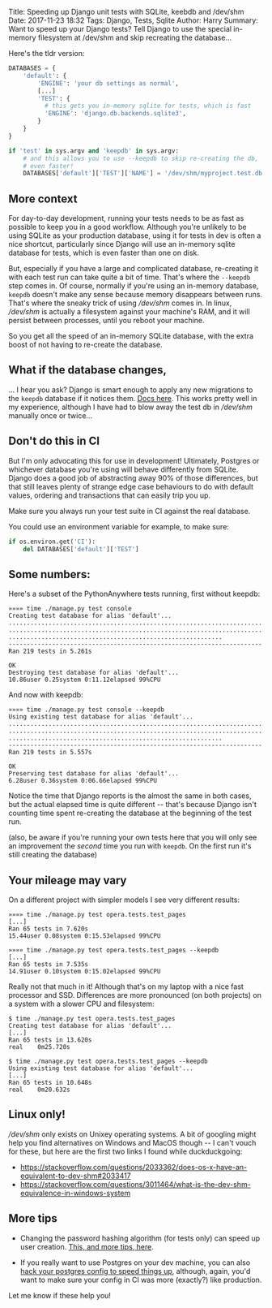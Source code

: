 Title: Speeding up Django unit tests with SQLite, keebdb and /dev/shm
Date: 2017-11-23 18:32
Tags: Django, Tests, Sqlite
Author: Harry
Summary: Want to speed up your Django tests?  Tell Django to use the special in-memory filesystem at /dev/shm and skip recreating the database...


Here's the tldr version:

```python
DATABASES = {
    'default': {
        'ENGINE': 'your db settings as normal',
        [...]
        'TEST': {
          # this gets you in-memory sqlite for tests, which is fast
          'ENGINE': 'django.db.backends.sqlite3',
        }
    }
}

if 'test' in sys.argv and 'keepdb' in sys.argv:
    # and this allows you to use --keepdb to skip re-creating the db,
    # even faster!
    DATABASES['default']['TEST']['NAME'] = '/dev/shm/myproject.test.db.sqlite3'
```


## More context

For day-to-day development, running your tests needs to be as fast as possible to
keep you in a good workflow.  Although you're unlikely to be using SQLite as your
production database, using it for tests in dev is often a nice shortcut, particularly
since Django will use an in-memory sqlite database for tests, which is even
faster than one on disk.

But, especially if you have a large and complicated database, re-creating it with each
test run can take quite a bit of time. That's where the `--keepdb` step comes in.  Of
course, normally if you're using an in-memory database, `keepdb` doesn't make
any sense because memory disappears between runs.  That's where the sneaky
trick of using */dev/shm* comes in.  In linux, */dev/shm* is actually a
filesystem against your machine's RAM, and it will persist between processes,
until you reboot your machine.

So you get all the speed of an in-memory SQLite database, with the extra boost of not
having to re-create the database.


## What if the database changes,

... I hear you ask?  Django is smart enough to apply any new migrations to the
`keepdb` database if it notices them.
[Docs here](https://docs.djangoproject.com/en/1.11/ref/django-admin/#cmdoption-test-keepdb).
This works pretty well in my experience, although I have had to blow away the test
db in */dev/shm* manually once or twice...


## Don't do this in CI

But I'm only advocating this for use in development!  Ultimately, Postgres or whichever
database you're using will behave differently from SQLite.  Django does a good job of
abstracting away 90% of those differences, but that still leaves plenty of strange edge
case behaviours to do with default values, ordering and transactions that can easily trip
you up.

Make sure you always run your test suite in CI against the real database.

You could use an environment variable for example, to make sure:

```python
if os.environ.get('CI'):
    del DATABASES['default']['TEST']
```


## Some numbers:


Here's a subset of the PythonAnywhere tests running, first without keepdb:

```
»»»» time ./manage.py test console
Creating test database for alias 'default'...
................................................................................
................................................................................
...........................................................
----------------------------------------------------------------------
Ran 219 tests in 5.261s

OK
Destroying test database for alias 'default'...
10.86user 0.25system 0:11.12elapsed 99%CPU 
```

And now with keepdb:

```
»»»» time ./manage.py test console --keepdb
Using existing test database for alias 'default'...
................................................................................
................................................................................
...........................................................
----------------------------------------------------------------------
Ran 219 tests in 5.557s

OK
Preserving test database for alias 'default'...
6.28user 0.36system 0:06.66elapsed 99%CPU 
```

Notice the time that Django reports is the almost the same in both cases, but the
actual elapsed time is quite different -- that's because Django isn't counting time
spent re-creating the database at the beginning of the test run.

(also, be aware if you're running your own tests here that you will only see an
improvement the *second* time you run with `keepdb`.  On the first run it's still
creating the database)


## Your mileage may vary

On a different project with simpler models I see very different results:

```
»»»» time ./manage.py test opera.tests.test_pages
[...]
Ran 65 tests in 7.620s
15.44user 0.08system 0:15.53elapsed 99%CPU

»»»» time ./manage.py test opera.tests.test_pages --keepdb
[...]
Ran 65 tests in 7.535s
14.91user 0.10system 0:15.02elapsed 99%CPU
```


Really not that much in it!  Although that's on my laptop with a nice fast
processor and SSD. Differences are more pronounced (on both projects) on a
system with a slower CPU and filesystem:

```
$ time ./manage.py test opera.tests.test_pages
Creating test database for alias 'default'...
[...]
Ran 65 tests in 13.620s
real    0m25.720s

$ time ./manage.py test opera.tests.test_pages --keepdb
Using existing test database for alias 'default'...
[...]
Ran 65 tests in 10.648s
real    0m20.632s
```


## Linux only!

*/dev/shm* only exists on Unixey operating systems. A bit of googling might help you
find alternatives on Windows and MacOS though -- I can't vouch for these, but here are
the first two links I found while duckduckgoing:

* https://stackoverflow.com/questions/2033362/does-os-x-have-an-equivalent-to-dev-shm#2033417 
* https://stackoverflow.com/questions/3011464/what-is-the-dev-shm-equivalence-in-windows-system 



## More tips

* Changing the password hashing algorithm (for tests only) can speed up user creation.
  [This, and more tips, here](http://www.daveoncode.com/2013/09/23/effective-tdd-tricks-to-speed-up-django-tests-up-to-10x-faster/).

* If you really want to use Postgres on your dev machine, you can also 
  [hack your postgres config to speed things up](https://stackoverflow.com/questions/9407442/optimise-postgresql-for-fast-testing),
  although, again, you'd want to make sure your config in CI was more
  (exactly?) like production.


Let me know if these help you!

